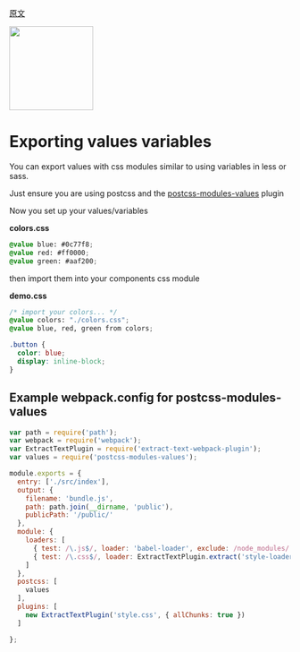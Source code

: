 [原文](https://github.com/css-modules/css-modules/blob/master/docs/values-variables.md)

<img src="https://raw.githubusercontent.com/css-modules/logos/master/css-modules-logo.png" width="150" height="150" />

# Exporting values variables

You can export values with css modules similar to using variables in less or sass.

Just ensure you are using postcss and the [postcss-modules-values](https://github.com/css-modules/postcss-modules-values) plugin

Now you set up your values/variables

**colors.css**

```css
@value blue: #0c77f8;
@value red: #ff0000;
@value green: #aaf200;
```

then import them into your components css module

**demo.css**

```css
/* import your colors... */
@value colors: "./colors.css";
@value blue, red, green from colors;

.button {
  color: blue;
  display: inline-block;
}
```

## Example webpack.config for postcss-modules-values

```js
var path = require('path');
var webpack = require('webpack');
var ExtractTextPlugin = require('extract-text-webpack-plugin');
var values = require('postcss-modules-values');

module.exports = {
  entry: ['./src/index'],
  output: {
    filename: 'bundle.js',
    path: path.join(__dirname, 'public'),
    publicPath: '/public/'
  },
  module: {
    loaders: [
      { test: /\.js$/, loader: 'babel-loader', exclude: /node_modules/ },
      { test: /\.css$/, loader: ExtractTextPlugin.extract('style-loader', 'css-loader?modules&importLoaders=1&localIdentName=[name]__[local]___[hash:base64:5]!postcss-loader') }
    ]
  },
  postcss: [
    values
  ],
  plugins: [
    new ExtractTextPlugin('style.css', { allChunks: true })
  ]

};
```
